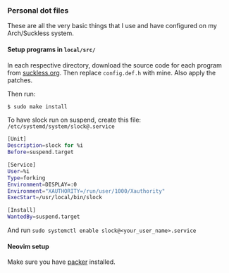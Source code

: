 ### Personal dot files
These are all the very basic things that I use and have configured on my Arch/Suckless system.

#### Setup programs in `local/src/`
In each respective directory, download the source code for each program from
[suckless.org](https://suckless.org/). Then replace `config.def.h` with mine. Also apply the
patches.

Then run:
```bash
$ sudo make install
```
To have slock run on suspend, create this file: `/etc/systemd/system/slock@.service`
```bash
[Unit]
Description=slock for %i
Before=suspend.target

[Service]
User=%i
Type=forking
Environment=DISPLAY=:0
Environment="XAUTHORITY=/run/user/1000/Xauthority"
ExecStart=/usr/local/bin/slock

[Install]
WantedBy=suspend.target
```
And run `sudo systemctl enable slock@<your_user_name>.service`

#### Neovim setup
Make sure you have [packer](https://github.com/wbthomason/packer.nvim#quickstart) installed.

